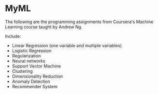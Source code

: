 # MyML
The following are the programming assignments from Coursera's Machine Learning course taught by Andrew Ng.

Include:

- Linear Regression (one variable and multiple variables)
- Logistic Regression
- Regularization
- Neural networks
- Support Vector Machine
- Clustering
- Dimensionality Reduction
- Anomaly Detection
- Recommender System
